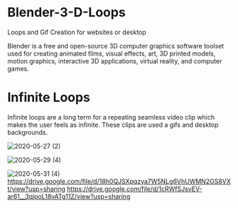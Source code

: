 # Blender-3-D-Loops
Loops and Gif Creation for websites or desktop

Blender is a free and open-source 3D computer graphics software toolset used for creating animated films, visual effects, art, 3D printed models, motion graphics, interactive 3D applications, virtual reality, and computer games.

# Infinite Loops

Infinite loops are a long term for a repeating seamless video clip which makes the user feels as infinite. These clips are used a gifs and desktop backgrounds.

![2020-05-27 (2)](https://user-images.githubusercontent.com/71865643/118812920-44ad9d80-b8cc-11eb-8391-c916294bcf3e.png)

![2020-05-29 (4)](https://user-images.githubusercontent.com/71865643/118813075-67d84d00-b8cc-11eb-811e-6b9316be61f5.png)

![2020-05-31 (4)](https://user-images.githubusercontent.com/71865643/118813103-70308800-b8cc-11eb-8d96-b53ccc123eae.png)
https://drive.google.com/file/d/18h0QJSXpqzya7W5NLg6VhUWMN2GS8VXt/view?usp=sharing
https://drive.google.com/file/d/1cRWfSJsvEV-ar61__3qjpoL18vATg11Z/view?usp=sharing
